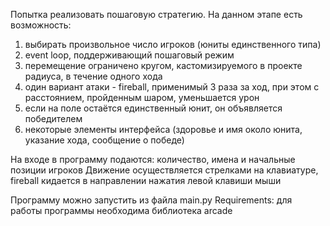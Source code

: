 Попытка реализовать пошаговую стратегию. На данном этапе есть возможность:
1) выбирать произвольное число игроков (юниты единственного типа)
2) event loop, поддерживающий пошаговый режим
3) перемещение ограничено кругом, кастомизируемого в проекте радиуса, в течение одного хода
4) один вариант атаки - fireball, применимый 3 раза за ход, при этом с расстоянием, пройденным шаром, уменьшается урон
5) если на поле остаётся единственный юнит, он объявляется победителем
6) некоторые элементы интерфейса (здоровье и имя около юнита, указание хода, сообщение о победе)

На входе в программу подаются: количество, имена и начальные позиции игроков
Движение осуществляется стрелками на клавиатуре, fireball кидается в направлении нажатия левой клавиши мыши

Программу можно запустить из файла main.py
Requirements: для работы программы необходима библиотека arcade
